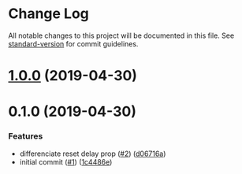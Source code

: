 # Change Log

All notable changes to this project will be documented in this file. See [standard-version](https://github.com/conventional-changelog/standard-version) for commit guidelines.

<a name="1.0.0"></a>
# [1.0.0](https://github.com/moxystudio/react-promise-status/compare/v0.1.0...v1.0.0) (2019-04-30)



<a name="0.1.0"></a>
# 0.1.0 (2019-04-30)


### Features

* differenciate reset delay prop ([#2](https://github.com/moxystudio/react-promise-status/issues/2)) ([d06716a](https://github.com/moxystudio/react-promise-status/commit/d06716a))
* initial commit ([#1](https://github.com/moxystudio/react-promise-status/issues/1)) ([1c4486e](https://github.com/moxystudio/react-promise-status/commit/1c4486e))
